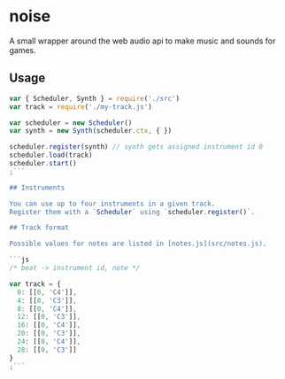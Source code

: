 # noise

A small wrapper around the web audio api to make music and sounds for games.

## Usage

```js
var { Scheduler, Synth } = require('./src')
var track = require('./my-track.js')

var scheduler = new Scheduler()
var synth = new Synth(scheduler.ctx, { })

scheduler.register(synth) // synth gets assigned instrument id 0
scheduler.load(track)
scheduler.start()
;```

## Instruments

You can use up to four instruments in a given track.
Register them with a `Scheduler` using `scheduler.register()`.

## Track format 

Possible values for notes are listed in [notes.js](src/notes.js).

```js
/* beat -> instrument id, note */

var track = {
  0: [[0, 'C4']],
  4: [[0, 'C3']],
  8: [[0, 'C4']],
  12: [[0, 'C3']],
  16: [[0, 'C4']],
  20: [[0, 'C3']],
  24: [[0, 'C4']],
  28: [[0, 'C3']]
}
;```

